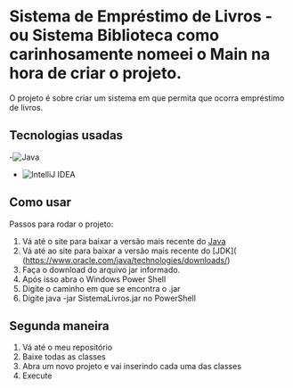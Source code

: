 # Sistema de Empréstimo de Livros - ou Sistema Biblioteca como carinhosamente nomeei o Main na hora de criar o projeto.

O projeto é sobre criar um sistema em que permita que ocorra empréstimo de livros.
## Tecnologias usadas

-![Java](	https://raw.githubusercontent.com/jmnote/z-icons/master/svg/java.svg)

- ![IntelliJ IDEA](https://user-images.githubusercontent.com/25181517/192108890-200809d1-439c-4e23-90d3-b090cf9a4eea.png)

## Como usar

Passos para rodar o projeto:
1. Vá até o site para baixar a versão mais recente do [Java]( https://www.java.com/pt-BR/download/)
2. Vá até ao site para baixar a versão mais recente do [JDK]( (https://www.oracle.com/java/technologies/downloads/)
3. Faça o download do arquivo jar informado.
4. Após isso abra o Windows Power Shell
5. Digite o caminho em que se encontra o .jar
6. Digite java -jar SistemaLivros.jar no PowerShell
## Segunda maneira
1. Vá até o meu repositório
2. Baixe todas as classes
3. Abra um novo projeto e vai inserindo cada uma das classes
4. Execute
